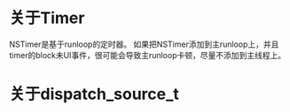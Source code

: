 # 关于Timer
NSTimer是基于runloop的定时器。
如果把NSTimer添加到主runloop上，并且timer的block未UI事件，很可能会导致主runloop卡顿，尽量不添加到主线程上。

# 关于dispatch_source_t